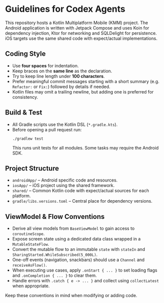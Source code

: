 # Guidelines for Codex Agents

This repository hosts a Kotlin Multiplatform Mobile (KMM) project. The Android application is written with Jetpack Compose and uses Koin for dependency injection, Ktor for networking and SQLDelight for persistence. iOS targets use the same shared code with expect/actual implementations.

## Coding Style

- Use **four spaces** for indentation.
- Keep braces on the **same line** as the declaration.
- Try to keep line length under **100 characters**.
- Prefer meaningful commit messages starting with a short summary (e.g. `Refactor:` or `Fix:`) followed by details if needed.
- Kotlin files may omit a trailing newline, but adding one is preferred for consistency.

## Build & Test

- All Gradle scripts use the Kotlin DSL (`*.gradle.kts`).
- Before opening a pull request run:
  ```
  ./gradlew test
  ```
  This runs unit tests for all modules. Some tasks may require the Android SDK.

## Project Structure

- `androidApp/` – Android specific code and resources.
- `iosApp/` – iOS project using the shared framework.
- `shared/` – Common Kotlin code with expect/actual sources for each platform.
- `gradle/libs.versions.toml` – Central place for dependency versions.

## ViewModel & Flow Conventions

- Derive all view models from `BaseViewModel` to gain access to `coroutineScope`.
- Expose screen state using a dedicated data class wrapped in a `MutableStateFlow`.
- Convert the mutable flow to an immutable `state` with `stateIn` and
  `SharingStarted.WhileSubscribed(5_000L)`.
- One-off events (navigation, snackbars) should use a `Channel` and `receiveAsFlow()`.
- When executing use cases, apply `.onStart { ... }` to set loading flags and
  `.onCompletion { ... }` to clear them.
- Handle errors with `.catch { e -> ... }` and collect using `collectLatest` when appropriate.

Keep these conventions in mind when modifying or adding code.
